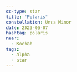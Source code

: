 ```yaml
---
cc-type: star
title: "Polaris"
constellation: Ursa Minor
date: 2023-06-07
hashtag: polaris
near:
  - Kochab
tags:
  - alpha
  - star
---
```

